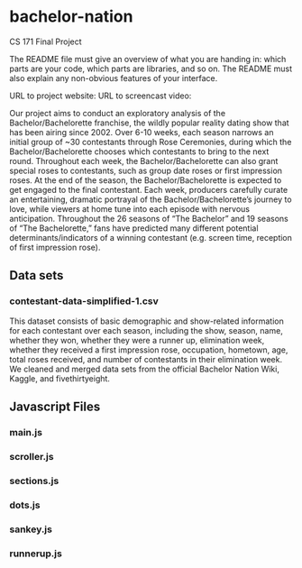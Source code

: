 # bachelor-nation
CS 171 Final Project

The README file must give an overview of what you are handing in: which parts are your code, which parts are libraries, 
and so on. The README must also explain any non-obvious features of your interface.

URL to project website:
URL to screencast video:

Our project aims to conduct an exploratory analysis of the Bachelor/Bachelorette franchise, the wildly popular reality dating show that has been airing since 2002. Over 6-10 weeks, each season narrows an initial group of ~30 contestants through Rose Ceremonies, during which the Bachelor/Bachelorette chooses which contestants to bring to the next round. Throughout each week, the Bachelor/Bachelorette can also grant special roses to contestants, such as group date roses or first impression roses. At the end of the season, the Bachelor/Bachelorette is expected to get engaged to the final contestant. Each week, producers carefully curate an entertaining, dramatic portrayal of the Bachelor/Bachelorette’s journey to love, while viewers at home tune into each episode with nervous anticipation. Throughout the 26 seasons of “The Bachelor” and 19 seasons of “The Bachelorette,” fans have predicted many different potential determinants/indicators of a winning contestant (e.g. screen time, reception of first impression rose).

## Data sets
### contestant-data-simplified-1.csv 
This dataset consists of basic demographic and show-related information for each contestant over each season, including the show, season, name, whether they won, whether they were a runner up, elimination week, whether they received a first impression rose, occupation, hometown, age, total roses received, and number of contestants in their elimination week. 
We cleaned and merged data sets from the official Bachelor Nation Wiki, Kaggle, and fivethirtyeight.

## Javascript Files 

### main.js

### scroller.js

### sections.js 

### dots.js

### sankey.js

### runnerup.js
